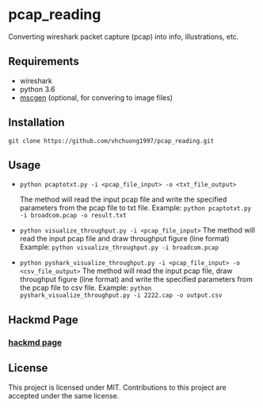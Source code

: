 # pcap_reading

Converting wireshark packet capture (pcap) into info, illustrations, etc.

## Requirements
- wireshark
- python 3.6
- [mscgen](https://www.mcternan.me.uk/mscgen/) (optional, for convering to image files)

## Installation
`git clone https://github.com/vhchuong1997/pcap_reading.git`

## Usage
- `python pcaptotxt.py -i <pcap_file_input> -o <txt_file_output>`

	The method will read the input pcap file and write the specified parameters from the pcap file to txt file.
	Example: `python pcaptotxt.py -i broadcom.pcap -o result.txt`

- `python visualize_throughput.py -i <pcap_file_input>`
	The method will read the input pcap file and draw throughput figure (line format)
	Example: `python visualize_throughput.py -i broadcom.pcap`

- `python pyshark_visualize_throughput.py -i <pcap_file_input> -o <csv_file_output>`
	The method will read the input pcap file, draw throughput figure (line format) and write the specified parameters from the pcap file to csv file.
	Example: `python pyshark_visualize_throughput.py -i 2222.cap -o output.csv`

## Hackmd Page
### [hackmd page](https://hackmd.io/@Jon97/HyzTUOY2u)

## License
This project is licensed under MIT. Contributions to this project are accepted under the same license.
